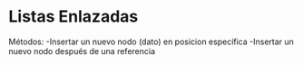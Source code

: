 # Listas Enlazadas
Métodos: 
  -Insertar un nuevo nodo (dato) en posicion específica
  -Insertar un nuevo nodo después de una referencia
